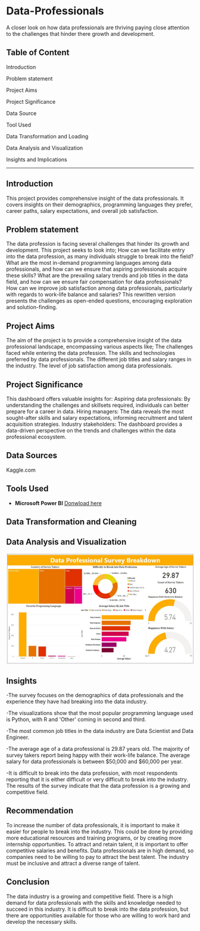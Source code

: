 # Data-Professionals
A closer look on how data professionals are thriving paying close attention to the challenges that hinder there growth and development.

## Table of Content

Introduction

Problem statement

Project Aims

Project Significance

Data Source

Tool Used

Data Transformation and Loading

Data Analysis and Visualization

Insights and Implications

- - -

## Introduction
 This project provides comprehensive insight of the data professionals. 
 It covers insights on their demographics, programming languages they prefer, career paths, salary expectations, and overall job satisfaction.

## Problem statement
The data profession is facing several challenges that hinder its growth and development. 
This project seeks to look into;
How can we facilitate entry into the data profession, as many individuals struggle to break into the field?
What are the most in-demand programming languages among data professionals, and how can we ensure that aspiring professionals acquire these skills?
What are the prevailing salary trends and job titles in the data field, and how can we ensure fair compensation for data professionals?
How can we improve job satisfaction among data professionals, particularly with regards to work-life balance and salaries?
This rewritten version presents the challenges as open-ended questions, encouraging exploration and solution-finding.

## Project Aims
The aim of the project is to provide a comprehensive insight of the data professional landscape, encompassing various aspects like;
The challenges faced while entering the data profession.
The skills and technologies preferred by data professionals.
The different job titles and salary ranges in the industry.
The level of job satisfaction among data professionals.

## Project Significance
This dashboard offers valuable insights for:
Aspiring data professionals: By understanding the challenges and skillsets required, individuals can better prepare for a career in data.
Hiring managers: The data reveals the most sought-after skills and salary expectations, informing recruitment and talent acquisition strategies.
Industry stakeholders: The dashboard provides a data-driven perspective on the trends and challenges within the data professional ecosystem.

## Data Sources 
Kaggle.com

## Tools Used 
- **Microsoft Power BI** [Donwload here](https://www.microsoft.com/en-us/download/details.aspx?id=58494)

## Data Transformation and Cleaning

## Data Analysis and Visualization

![](DataProfessionalsnew.jpg)

## Insights 
-The survey focuses on the demographics of data professionals and the experience they have had breaking into the data industry.

-The visualizations show that the most popular programming language used is Python, with R and 'Other' coming in second and third. 

-The most common job titles in the data industry are Data Scientist and Data Engineer.

-The average age of a data professional is 29.87 years old. The majority of survey takers report being happy with their work-life balance. The average salary for data professionals is between $50,000 and $60,000 per year.

-It is difficult to break into the data profession, with most respondents reporting that it is either difficult or very difficult to break into the industry.
The results of the survey indicate that the data profession is a growing and competitive field.

## Recommendation

To increase the number of data professionals, it is important to make it easier for people to break into the industry. This could be done by providing more educational resources and training programs, or by creating more internship opportunities.
To attract and retain talent, it is important to offer competitive salaries and benefits. Data professionals are in high demand, so companies need to be willing to pay to attract the best talent.
The industry must be inclusive and attract a diverse range of talent.

## Conclusion 
The data industry is a growing and competitive field. There is a high demand for data professionals with the skills and knowledge needed to succeed in this industry.
It is difficult to break into the data profession, but there are opportunities available for those who are willing to work hard and develop the necessary skills.

